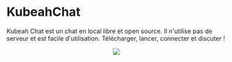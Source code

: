 # KubeahChat

Kubeah Chat est un chat en local libre et open source. Il n'utilise pas de serveur et est facile d'utilisation. Télécharger, lancer, connecter et discuter !

<p align="center">
  <img src="http://kubeah.com/Images/logoKChat.ico">
</p>
